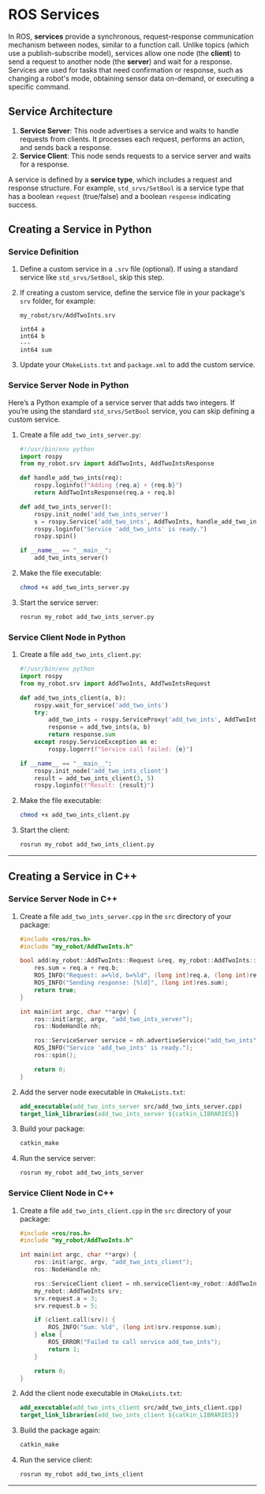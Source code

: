 # ROS Services

In ROS, **services** provide a synchronous, request-response communication mechanism between nodes, similar to a function call. Unlike topics (which use a publish-subscribe model), services allow one node (the **client**) to send a request to another node (the **server**) and wait for a response. Services are used for tasks that need confirmation or response, such as changing a robot's mode, obtaining sensor data on-demand, or executing a specific command.

## Service Architecture

1. **Service Server**: This node advertises a service and waits to handle requests from clients. It processes each request, performs an action, and sends back a response.
2. **Service Client**: This node sends requests to a service server and waits for a response.

A service is defined by a **service type**, which includes a request and response structure. For example, `std_srvs/SetBool` is a service type that has a boolean `request` (true/false) and a boolean `response` indicating success.

## Creating a Service in Python

### Service Definition

1. Define a custom service in a `.srv` file (optional). If using a standard service like `std_srvs/SetBool`, skip this step.
2. If creating a custom service, define the service file in your package's `srv` folder, for example:

    ```plaintext
    my_robot/srv/AddTwoInts.srv
    ```

    ```plaintext
    int64 a
    int64 b
    ---
    int64 sum
    ```

3. Update your `CMakeLists.txt` and `package.xml` to add the custom service.

### Service Server Node in Python

Here’s a Python example of a service server that adds two integers. If you’re using the standard `std_srvs/SetBool` service, you can skip defining a custom service.

1. Create a file `add_two_ints_server.py`:

    ```python
    #!/usr/bin/env python
    import rospy
    from my_robot.srv import AddTwoInts, AddTwoIntsResponse

    def handle_add_two_ints(req):
        rospy.loginfo(f"Adding {req.a} + {req.b}")
        return AddTwoIntsResponse(req.a + req.b)

    def add_two_ints_server():
        rospy.init_node('add_two_ints_server')
        s = rospy.Service('add_two_ints', AddTwoInts, handle_add_two_ints)
        rospy.loginfo("Service 'add_two_ints' is ready.")
        rospy.spin()

    if __name__ == "__main__":
        add_two_ints_server()
    ```

2. Make the file executable:

    ```bash
    chmod +x add_two_ints_server.py
    ```

3. Start the service server:

    ```bash
    rosrun my_robot add_two_ints_server.py
    ```

### Service Client Node in Python

1. Create a file `add_two_ints_client.py`:

    ```python
    #!/usr/bin/env python
    import rospy
    from my_robot.srv import AddTwoInts, AddTwoIntsRequest

    def add_two_ints_client(a, b):
        rospy.wait_for_service('add_two_ints')
        try:
            add_two_ints = rospy.ServiceProxy('add_two_ints', AddTwoInts)
            response = add_two_ints(a, b)
            return response.sum
        except rospy.ServiceException as e:
            rospy.logerr(f"Service call failed: {e}")

    if __name__ == "__main__":
        rospy.init_node('add_two_ints_client')
        result = add_two_ints_client(3, 5)
        rospy.loginfo(f"Result: {result}")
    ```

2. Make the file executable:

    ```bash
    chmod +x add_two_ints_client.py
    ```

3. Start the client:

    ```bash
    rosrun my_robot add_two_ints_client.py
    ```

---

## Creating a Service in C++

### Service Server Node in C++

1. Create a file `add_two_ints_server.cpp` in the `src` directory of your package:

    ```cpp
    #include <ros/ros.h>
    #include "my_robot/AddTwoInts.h"

    bool add(my_robot::AddTwoInts::Request &req, my_robot::AddTwoInts::Response &res) {
        res.sum = req.a + req.b;
        ROS_INFO("Request: a=%ld, b=%ld", (long int)req.a, (long int)req.b);
        ROS_INFO("Sending response: [%ld]", (long int)res.sum);
        return true;
    }

    int main(int argc, char **argv) {
        ros::init(argc, argv, "add_two_ints_server");
        ros::NodeHandle nh;

        ros::ServiceServer service = nh.advertiseService("add_two_ints", add);
        ROS_INFO("Service 'add_two_ints' is ready.");
        ros::spin();

        return 0;
    }
    ```

2. Add the server node executable in `CMakeLists.txt`:

    ```cmake
    add_executable(add_two_ints_server src/add_two_ints_server.cpp)
    target_link_libraries(add_two_ints_server ${catkin_LIBRARIES})
    ```

3. Build your package:

    ```bash
    catkin_make
    ```

4. Run the service server:

    ```bash
    rosrun my_robot add_two_ints_server
    ```

### Service Client Node in C++

1. Create a file `add_two_ints_client.cpp` in the `src` directory of your package:

    ```cpp
    #include <ros/ros.h>
    #include "my_robot/AddTwoInts.h"

    int main(int argc, char **argv) {
        ros::init(argc, argv, "add_two_ints_client");
        ros::NodeHandle nh;

        ros::ServiceClient client = nh.serviceClient<my_robot::AddTwoInts>("add_two_ints");
        my_robot::AddTwoInts srv;
        srv.request.a = 3;
        srv.request.b = 5;

        if (client.call(srv)) {
            ROS_INFO("Sum: %ld", (long int)srv.response.sum);
        } else {
            ROS_ERROR("Failed to call service add_two_ints");
            return 1;
        }

        return 0;
    }
    ```

2. Add the client node executable in `CMakeLists.txt`:

    ```cmake
    add_executable(add_two_ints_client src/add_two_ints_client.cpp)
    target_link_libraries(add_two_ints_client ${catkin_LIBRARIES})
    ```

3. Build the package again:

    ```bash
    catkin_make
    ```

4. Run the service client:

    ```bash
    rosrun my_robot add_two_ints_client
    ```

---